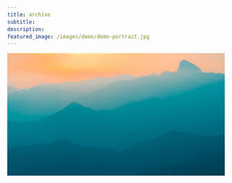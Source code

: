 ```yaml
---
title: archive
subtitle: 
description: 
featured_image: /images/demo/demo-portrait.jpg
---
```


![](/images/demo/demo-landscape.jpg)



